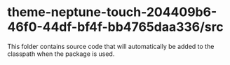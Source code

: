 # theme-neptune-touch-204409b6-46f0-44df-bf4f-bb4765daa336/src

This folder contains source code that will automatically be added to the classpath when
the package is used.
